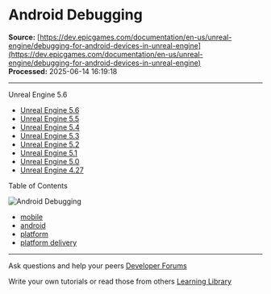 # Android Debugging

**Source:** [https://dev.epicgames.com/documentation/en-us/unreal-engine/debugging-for-android-devices-in-unreal-engine](https://dev.epicgames.com/documentation/en-us/unreal-engine/debugging-for-android-devices-in-unreal-engine)  
**Processed:** 2025-06-14 16:19:18

---

Unreal Engine 5.6

-   [Unreal Engine 5.6](/documentation/en-us/unreal-engine/debugging-for-android-devices-in-unreal-engine?application_version=5.6)
-   [Unreal Engine 5.5](/documentation/en-us/unreal-engine/debugging-for-android-devices-in-unreal-engine?application_version=5.5)
-   [Unreal Engine 5.4](/documentation/en-us/unreal-engine/debugging-for-android-devices-in-unreal-engine?application_version=5.4)
-   [Unreal Engine 5.3](/documentation/en-us/unreal-engine/debugging-for-android-devices-in-unreal-engine?application_version=5.3)
-   [Unreal Engine 5.2](/documentation/en-us/unreal-engine/debugging-for-android-devices-in-unreal-engine?application_version=5.2)
-   [Unreal Engine 5.1](/documentation/en-us/unreal-engine/debugging-for-android-devices-in-unreal-engine?application_version=5.1)
-   [Unreal Engine 5.0](/documentation/en-us/unreal-engine/debugging-for-android-devices-in-unreal-engine?application_version=5.0)
-   [Unreal Engine 4.27](/documentation/en-us/unreal-engine/debugging-for-android-devices-in-unreal-engine?application_version=4.27)

Table of Contents

![Android Debugging](https://dev.epicgames.com/community/api/documentation/image/1d370833-f929-46ea-a92e-6969a6785b2a?resizing_type=fill&width=1920&height=335)

-   [mobile](https://documentation-assets-ssr/community/search?query=mobile)
-   [android](https://documentation-assets-ssr/community/search?query=android)
-   [platform](https://documentation-assets-ssr/community/search?query=platform)
-   [platform delivery](https://documentation-assets-ssr/community/search?query=platform%20delivery)

---

Ask questions and help your peers [Developer Forums](https://forums.unrealengine.com/categories?tag=unreal-engine)

Write your own tutorials or read those from others [Learning Library](https://documentation-assets-ssr/community/unreal-engine/learning)
